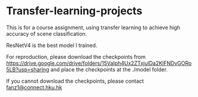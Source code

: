 # Transfer-learning-projects
This is for a course assignment, using transfer learning to achieve high accuracy of scene classification. 


ResNetV4 is the best model I trained. 

For reproduction, please download the checkpoints from 
https://drive.google.com/drive/folders/15VaIph4Ux2ZTxjuIDa2KlFNDvGORo5LB?usp=sharing
and place the checkpoints at the ./model folder. 




If you cannot download the checkpoints, please contact fanz1@connect.hku.hk
